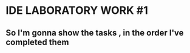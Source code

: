 IDE LABORATORY WORK #1
======================

So I'm gonna show the tasks , in the order I've completed them
--------------------------------------------------------------
